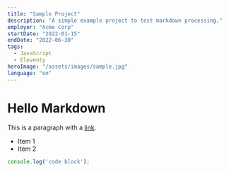 ```yaml
---
title: "Sample Project"
description: "A simple example project to test markdown processing."
employer: "Acme Corp"
startDate: "2022-01-15"
endDate: "2022-06-30"
tags:
  - JavaScript
  - Eleventy
heroImage: "/assets/images/sample.jpg"
language: "en"
---
```


# Hello Markdown

This is a paragraph with a [link](https://example.com).

- Item 1
- Item 2

```js
console.log('code block');
```
